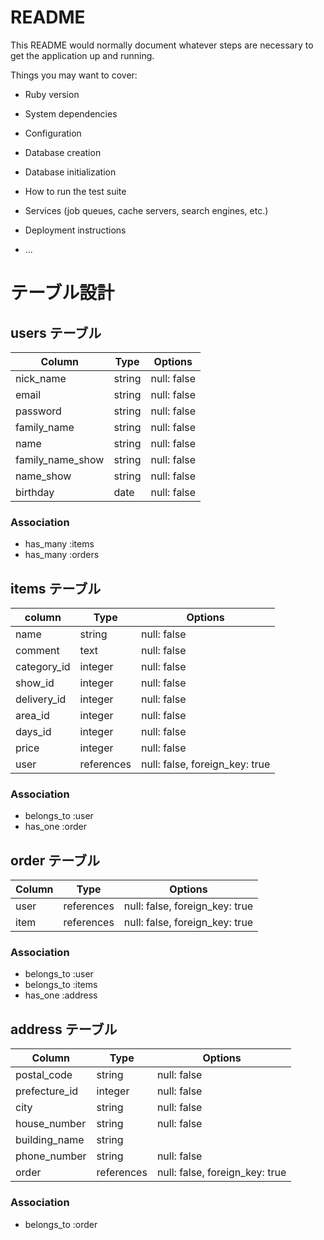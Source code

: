 # README

This README would normally document whatever steps are necessary to get the
application up and running.

Things you may want to cover:

* Ruby version

* System dependencies

* Configuration

* Database creation

* Database initialization

* How to run the test suite

* Services (job queues, cache servers, search engines, etc.)

* Deployment instructions

* ...

# テーブル設計

## users テーブル

| Column   | Type   | Options     |
| -------- | ------ | ----------- |
| nick_name| string | null: false |
| email    | string | null: false |
| password | string | null: false |
|family_name|string | null: false |
| name     | string | null: false |
|family_name_show| string | null: false |
| name_show| string | null: false |
| birthday |  date  | null: false |

### Association

- has_many :items
- has_many :orders



## items テーブル

| column    | Type  |   Options   |
| --------- | ----- | ----------- |
|  name     |string | null: false |
|comment    | text  | null: false |
|category_id|integer| null: false |
|  show_id  |integer| null: false |
|delivery_id|integer| null: false |
|  area_id  |integer| null: false |
|  days_id  |integer| null: false |
|  price    |integer| null: false |
|  user     | references | null: false, foreign_key: true  |

### Association

- belongs_to :user
- has_one :order






##  order  テーブル

|  Column     |   Type     |            Options              |
| ----------- | ---------- | ------------------------------- |
|    user     | references | null: false, foreign_key: true  |
|    item     | references | null: false, foreign_key: true  |

### Association

- belongs_to :user
- belongs_to :items
- has_one :address




## address テーブル

|   Column    |  Type      |     Options        |
| ----------- | ---------- | ------------------ |
| postal_code |  string    |   null: false      |
|prefecture_id|  integer   |   null: false      |
|    city     |  string    |   null: false      |
|house_number |  string    |   null: false      |
|building_name|  string    |                    |
|phone_number |  string    |   null: false      |
|    order    | references | null: false, foreign_key: true |

### Association

- belongs_to :order